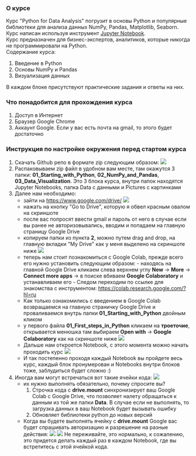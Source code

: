 ### О курсе
Курс "Python for Data Analysis" погрузит в основы Python и популярные библиотеки для анализа данных NumPy, Pandas, Matplotlib, Seaborn. Курс написан используя инструмент [Jupyter Notebook](https://jupyter.org).\
Курс предназначен для бизнес-экспертов, аналитиков, которые никогда не программировали на Python.\
Содержание курса:
1. Введение в Python
2. Основы NumPy и Pandas
3. Визуализация данных

В каждом блоке присутствуют практические задания и ответы на них.

### Что понадобится для прохождения курса
1. Доступ в Интернет
2. Браузер Google Chrome
3. Аккаунт Google. Если у вас есть почта на gmail, то этого будет достаточно

### Инструкция по настройке окружения перед стартом курса
1. Скачать Github репо в формате zip следующим образом:
![](https://drive.google.com/uc?id=1DJEqLYg8DNxPuUdvupWp2zLXR1Yas-gZ)
2. Распаковываем zip файл в удобном вам месте, там окажутся 3 папки: **01_Starting_with_Python**, **02_NumPy_and_Pandas**, **03_Data_Visualization**. Это 3 блока курса, внутри папок находятся Jupyter Notebooks, папка Data с данными и Pictures с картинками
3. Далее нам необходимо:
   - зайти на https://www.google.com/drive/
![](https://drive.google.com/uc?id=1ag-W6vs1HsqQIWAuAkZfX-GLZXWYG936)
   - нажать на кнопку "Go to Drive", которую я обвел красным овалом на скриншоте
   - после вас попросят ввести gmail и пароль от него в случае если вы ранее не авторизовывались, вводим и попадаем на главную страницу Google Drive
   - копируем папки из пункта **2**, можно путем drag and drop, на главную вкладки "My Drive" как у меня выделено на скриншоте ниже
    ![](https://drive.google.com/uc?id=1s5FunHbRXSqQKOT1VDFB7mQ2UGapJ68K)
   - теперь нам стоит познакомиться с Google Colab, прежде всего его нужно установить следующим образом:
         - находясь на главной Google Drive кликаем слева верхнем углу **New** -> **More** -> **Connect more apps** -> в поиске вбиваем **Google Colaboratory** и устанавливаем его
         - Следом переходим по ссылке для знакомства с инструментом: https://colab.research.google.com/?hl=ru
   - Как только ознакомились с введением в Google Colab возвращаемся на главную страничку Google Drive и  проваливаемся внутрь папки **01_Starting_with_Python** двойным кликом
   - у первого файла **01_First_steps_in_Python** кликаем на **троеточие**, открывается менюшка там выбираем **Open with** -> **Google Colaboratory** как на скриншоте ниже
   ![](https://drive.google.com/uc?id=1QuMIIRsB7cFbjRyKMPIG5IfYQi9YINMv)
   - Дальше нам откроется Notebook, с этого момента можно начать проходить курс
   ![](https://drive.google.com/uc?id=1k4DaP7jgPm8LqC4n68gcWytmyRIKunuR)
   - И так постепенно проходя каждый Notebook вы пройдете весь курс, каждый блок пронумерован и Notebooks внутри блоков тоже, заблудиться будет сложно :)
4. Иногда вам могут встречаться вот такие ячейки кода:
![](https://drive.google.com/uc?id=194tCUWKEDJ7e9RO-pKs8ju9KkDeBO-8L)
    - их нужно выполнять обязательно, почему спросите вы?
        1. Строчка кода с **drive.mount** синхронизирует ваш Google Colab с Google Drive, что позволяет налету обращаться к данным из той же папки **Data**. В случае если не выполнять, то загрузка данных в ваш Notebook будет вызывать ошибку
        2. Обновляет библиотеки python до новых версий
    - Когда вы будете выполнять ячейку с **drive.mount** Google вас будет спрашивать авторизацию и разрешение на разные действия:
    ![](https://drive.google.com/uc?id=1E8h2Etm-5VEx4lcQPl2sZyQ2Pyx9duDo)
    ![](https://drive.google.com/uc?id=1R0N49K1OkddZm1scdyYcqZ32v3cvYt3-)
      Не переживайте, это нормально, к сожалению, это придется делать каждый раз в каждом Notebook, где вы встретитесь с этой ячейкой кода.

